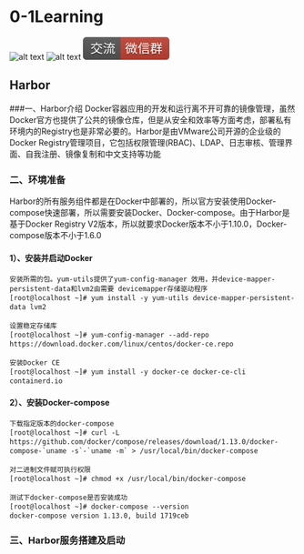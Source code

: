 # 0-1Learning

![alt text](../static/common/svg/luoxiaosheng.svg "公众号")
![alt text](../static/common/svg/luoxiaosheng_learning.svg "学习")
![alt text](../static/common/svg/luoxiaosheng_wechat.svg "微信")


## Harbor

###一、Harbor介绍
Docker容器应用的开发和运行离不开可靠的镜像管理，虽然Docker官方也提供了公共的镜像仓库，但是从安全和效率等方面考虑，部署私有环境内的Registry也是非常必要的。Harbor是由VMware公司开源的企业级的Docker Registry管理项目，它包括权限管理(RBAC)、LDAP、日志审核、管理界面、自我注册、镜像复制和中文支持等功能

### 二、环境准备
Harbor的所有服务组件都是在Docker中部署的，所以官方安装使用Docker-compose快速部署，所以需要安装Docker、Docker-compose。由于Harbor是基于Docker Registry V2版本，所以就要求Docker版本不小于1.10.0，Docker-compose版本不小于1.6.0

#### 1）、安装并启动Docker
```
安装所需的包。yum-utils提供了yum-config-manager 效用，并device-mapper-persistent-data和lvm2由需要 devicemapper存储驱动程序
[root@localhost ~]# yum install -y yum-utils device-mapper-persistent-data lvm2

设置稳定存储库
[root@localhost ~]# yum-config-manager --add-repo https://download.docker.com/linux/centos/docker-ce.repo

安装Docker CE
[root@localhost ~]# yum install -y docker-ce docker-ce-cli containerd.io
```

#### 2）、安装Docker-compose
```
下载指定版本的docker-compose
[root@localhost ~]# curl -L https://github.com/docker/compose/releases/download/1.13.0/docker-compose-`uname -s`-`uname -m` > /usr/local/bin/docker-compose

对二进制文件赋可执行权限
[root@localhost ~]# chmod +x /usr/local/bin/docker-compose

测试下docker-compose是否安装成功
[root@localhost ~]# docker-compose --version
docker-compose version 1.13.0, build 1719ceb
```

### 三、Harbor服务搭建及启动
